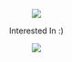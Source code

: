 <p align='center'>
    <img src="https://capsule-render.vercel.app/api?type=waving&color=auto&height=150&section=header&fontSize=45&animation=fadeIn&fontAlignY=38&descAlignY=51&descAlign=62"/>
</p>


<p align="center">Interested In :)</p>
<p align="center">
  <a href="https://skillicons.dev">
    <img src="https://skillicons.dev/icons?i=java,spring,linux,rabbitmq,kotlin" />
  </a>
</p>

<br/>

<!--
**leeyunbo/leeyunbo** is a ✨ _special_ ✨ repository because its `README.md` (this file) appears on your GitHub profile.

Here are some ideas to get you started:

- 🔭 I’m currently working on ...
- 🌱 I’m currently learning ...
- 👯 I’m looking to collaborate on ...
- 🤔 I’m looking for help with ...
- 💬 Ask me about ...
- 📫 How to reach me: ...
- 😄 Pronouns: ...
- ⚡ Fun fact: ...
-->
